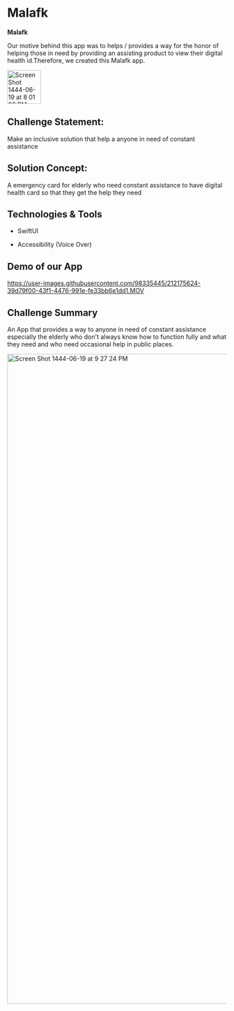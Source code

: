 # Malafk

**Malafk**

Our motive behind this app was to helps / provides a way for the honor of helping those in need by providing an assisting product to view their digital health id.Therefore, we created this Malafk app.

<img width="77" alt="Screen Shot 1444-06-19 at 8 01 02 PM" src="https://user-images.githubusercontent.com/98335445/212150136-95b756f7-5668-4630-acd0-18861cf9467c.png">




## Challenge Statement:
Make an inclusive solution that help a anyone in need of constant assistance


## Solution Concept:

A emergency card for elderly who need constant assistance to have digital health card so that they get the help they need



## Technologies & Tools
- SwiftUI
* Accessibility (Voice Over)


## Demo of our App



https://user-images.githubusercontent.com/98335445/212175624-39d79f00-43f1-4476-991e-fe33bb6e1dd1.MOV


## Challenge Summary
An App that provides a way to anyone in need of constant assistance especially the elderly who don't always know how to function fully and what they need and who need occasional help in public places.

<img width="1491" alt="Screen Shot 1444-06-19 at 9 27 24 PM" src="https://user-images.githubusercontent.com/98335445/212151731-677f7370-9fb6-4d69-bc28-4c08d1b0ad6c.png">


